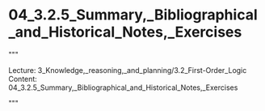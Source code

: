# 04_3.2.5_Summary,_Bibliographical_and_Historical_Notes,_Exercises

"""

Lecture: 3_Knowledge,_reasoning,_and_planning/3.2_First-Order_Logic
Content: 04_3.2.5_Summary,_Bibliographical_and_Historical_Notes,_Exercises

"""

